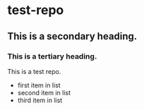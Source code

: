 # test-repo
## This is a secondary heading.
### This is a tertiary heading.
This is a test repo.
* first item in list
* second item in list
* third item in list

